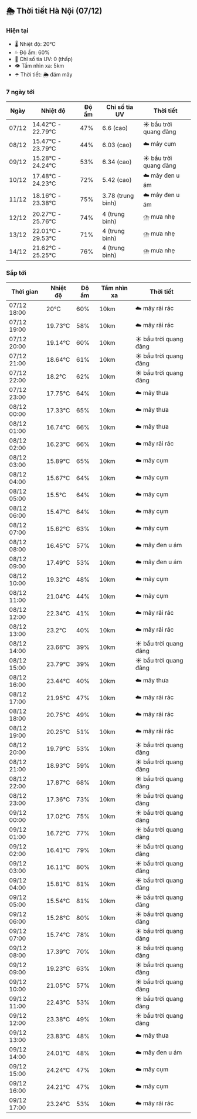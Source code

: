 ## 🌦️ Thời tiết Hà Nội (07/12)

### Hiện tại

- 🌡️ Nhiệt độ: 20℃
- 💦 Độ ẩm: 60%
- 🌟 Chỉ số tia UV: 0 (thấp)
- 👁️ Tầm nhìn xa: 5km
- ☂️ Thời tiết: 🌦️ đám mây

### 7 ngày tới

| Ngày | Nhiệt độ | Độ ẩm | Chỉ số tia UV | Thời tiết |
| --- | --- | --- | --- | --- |
| 07/12 | 14.42℃ - 22.79℃ | 47% | 6.6 (cao) | ☀️ bầu trời quang đãng |
| 08/12 | 15.47℃ - 23.79℃ | 44% | 6.03 (cao) | ☁️ mây cụm |
| 09/12 | 15.28℃ - 24.24℃ | 53% | 6.34 (cao) | ☀️ bầu trời quang đãng |
| 10/12 | 17.48℃ - 24.23℃ | 72% | 5.42 (cao) | ☁️ mây đen u ám |
| 11/12 | 18.16℃ - 23.38℃ | 75% | 3.78 (trung bình) | ☁️ mây đen u ám |
| 12/12 | 20.27℃ - 25.76℃ | 74% | 4 (trung bình) | ⛈️ mưa nhẹ |
| 13/12 | 22.01℃ - 29.53℃ | 71% | 4 (trung bình) | ⛈️ mưa nhẹ |
| 14/12 | 21.62℃ - 25.25℃ | 76% | 4 (trung bình) | ⛈️ mưa nhẹ |

### Sắp tới

| Thời gian | Nhiệt độ | Độ ẩm | Tầm nhìn xa | Thời tiết |
| --- | --- | --- | --- | --- |
| 07/12 18:00 | 20℃ | 60% | 10km | ☁️ mây rải rác |
| 07/12 19:00 | 19.73℃ | 58% | 10km | ☁️ mây rải rác |
| 07/12 20:00 | 19.14℃ | 60% | 10km | ☀️ bầu trời quang đãng |
| 07/12 21:00 | 18.64℃ | 61% | 10km | ☀️ bầu trời quang đãng |
| 07/12 22:00 | 18.2℃ | 62% | 10km | ☀️ bầu trời quang đãng |
| 07/12 23:00 | 17.75℃ | 64% | 10km | ☁️ mây thưa |
| 08/12 00:00 | 17.33℃ | 65% | 10km | ☁️ mây thưa |
| 08/12 01:00 | 16.74℃ | 66% | 10km | ☁️ mây thưa |
| 08/12 02:00 | 16.23℃ | 66% | 10km | ☁️ mây rải rác |
| 08/12 03:00 | 15.89℃ | 65% | 10km | ☁️ mây cụm |
| 08/12 04:00 | 15.67℃ | 64% | 10km | ☁️ mây cụm |
| 08/12 05:00 | 15.5℃ | 64% | 10km | ☁️ mây cụm |
| 08/12 06:00 | 15.47℃ | 64% | 10km | ☁️ mây cụm |
| 08/12 07:00 | 15.62℃ | 63% | 10km | ☁️ mây cụm |
| 08/12 08:00 | 16.45℃ | 57% | 10km | ☁️ mây đen u ám |
| 08/12 09:00 | 17.49℃ | 53% | 10km | ☁️ mây đen u ám |
| 08/12 10:00 | 19.32℃ | 48% | 10km | ☁️ mây cụm |
| 08/12 11:00 | 21.04℃ | 44% | 10km | ☁️ mây cụm |
| 08/12 12:00 | 22.34℃ | 41% | 10km | ☁️ mây rải rác |
| 08/12 13:00 | 23.2℃ | 40% | 10km | ☁️ mây rải rác |
| 08/12 14:00 | 23.66℃ | 39% | 10km | ☀️ bầu trời quang đãng |
| 08/12 15:00 | 23.79℃ | 39% | 10km | ☀️ bầu trời quang đãng |
| 08/12 16:00 | 23.44℃ | 40% | 10km | ☁️ mây thưa |
| 08/12 17:00 | 21.95℃ | 47% | 10km | ☁️ mây rải rác |
| 08/12 18:00 | 20.75℃ | 49% | 10km | ☁️ mây rải rác |
| 08/12 19:00 | 20.25℃ | 51% | 10km | ☁️ mây rải rác |
| 08/12 20:00 | 19.79℃ | 53% | 10km | ☀️ bầu trời quang đãng |
| 08/12 21:00 | 18.93℃ | 59% | 10km | ☀️ bầu trời quang đãng |
| 08/12 22:00 | 17.87℃ | 68% | 10km | ☀️ bầu trời quang đãng |
| 08/12 23:00 | 17.36℃ | 73% | 10km | ☀️ bầu trời quang đãng |
| 09/12 00:00 | 17.02℃ | 75% | 10km | ☀️ bầu trời quang đãng |
| 09/12 01:00 | 16.72℃ | 77% | 10km | ☀️ bầu trời quang đãng |
| 09/12 02:00 | 16.41℃ | 79% | 10km | ☀️ bầu trời quang đãng |
| 09/12 03:00 | 16.11℃ | 80% | 10km | ☀️ bầu trời quang đãng |
| 09/12 04:00 | 15.81℃ | 81% | 10km | ☀️ bầu trời quang đãng |
| 09/12 05:00 | 15.54℃ | 81% | 10km | ☀️ bầu trời quang đãng |
| 09/12 06:00 | 15.28℃ | 80% | 10km | ☀️ bầu trời quang đãng |
| 09/12 07:00 | 15.74℃ | 78% | 10km | ☀️ bầu trời quang đãng |
| 09/12 08:00 | 17.39℃ | 70% | 10km | ☀️ bầu trời quang đãng |
| 09/12 09:00 | 19.23℃ | 63% | 10km | ☀️ bầu trời quang đãng |
| 09/12 10:00 | 21.05℃ | 57% | 10km | ☀️ bầu trời quang đãng |
| 09/12 11:00 | 22.43℃ | 53% | 10km | ☀️ bầu trời quang đãng |
| 09/12 12:00 | 23.38℃ | 49% | 10km | ☀️ bầu trời quang đãng |
| 09/12 13:00 | 23.83℃ | 48% | 10km | ☁️ mây thưa |
| 09/12 14:00 | 24.01℃ | 48% | 10km | ☁️ mây đen u ám |
| 09/12 15:00 | 24.24℃ | 47% | 10km | ☁️ mây cụm |
| 09/12 16:00 | 24.21℃ | 47% | 10km | ☁️ mây cụm |
| 09/12 17:00 | 23.24℃ | 53% | 10km | ☁️ mây rải rác |

